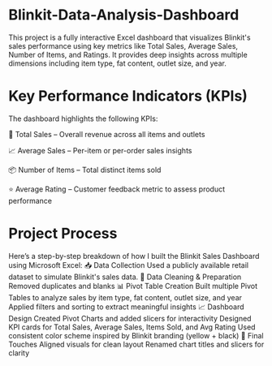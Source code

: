 # Blinkit-Data-Analysis-Dashboard
This project is a fully interactive Excel dashboard that visualizes Blinkit's sales performance using key metrics like Total Sales, Average Sales, Number of Items, and Ratings. It provides deep insights across multiple dimensions including item type, fat content, outlet size, and year.
# Key Performance Indicators (KPIs)
The dashboard highlights the following KPIs:

🧾 Total Sales – Overall revenue across all items and outlets

📈 Average Sales – Per-item or per-order sales insights

📦 Number of Items – Total distinct items sold

⭐ Average Rating – Customer feedback metric to assess product performance

# Project Process
Here’s a step-by-step breakdown of how I built the Blinkit Sales Dashboard using Microsoft Excel:
📥 Data Collection
Used a publicly available retail dataset to simulate Blinkit's sales data.
🧹 Data Cleaning & Preparation
Removed duplicates and blanks
📊 Pivot Table Creation
Built multiple Pivot Tables to analyze sales by item type, fat content, outlet size, and year
Applied filters and sorting to extract meaningful insights
📈 Dashboard Design
Created Pivot Charts and added slicers for interactivity
Designed KPI cards for Total Sales, Average Sales, Items Sold, and Avg Rating
Used consistent color scheme inspired by Blinkit branding (yellow + black)
🎯 Final Touches
Aligned visuals for clean layout
Renamed chart titles and slicers for clarity
